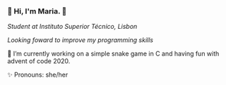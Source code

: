 ### 🌸 Hi, I'm Maria. 🌸

*Student at Instituto Superior Técnico, Lisbon*

*Looking foward to improve my programming skills*

🌱 I’m currently working on a simple snake game in C and having fun with advent of code 2020.

✨ Pronouns: she/her





<!--
**iamfatima/iamfatima** is a ✨ _special_ ✨ repository because its `README.md` (this file) appears on your GitHub profile.

Here are some ideas to get you started:

- 🔭 I’m currently working on ...
- 🌱 I’m currently learning ...
- 👯 I’m looking to collaborate on ...
- 🤔 I’m looking for help with ...
- 💬 Ask me about ...
- 📫 How to reach me: ...
- 😄 Pronouns: ...
- ⚡ Fun fact: ...
-->
